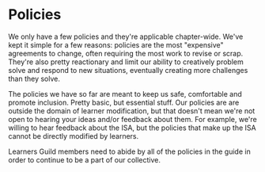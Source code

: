 # Policies

We only have a few policies and they're applicable chapter-wide. We've kept it simple for a few reasons: policies are the most "expensive" agreements to change, often requiring the most work to revise or scrap. They're also pretty reactionary and limit our ability to creatively problem solve and respond to new situations, eventually creating more challenges than they solve.

The policies we have so far are meant to keep us safe, comfortable and promote inclusion. Pretty basic, but essential stuff. Our policies are are outside the domain of learner modification, but that doesn't mean we're not open to hearing your ideas and/or feedback about them. For example, we're willing to hear feedback about the ISA, but the policies that make up the ISA cannot be directly modified by learners.

Learners Guild members need to abide by all of the policies in the guide in order to continue to be a part of our collective.
